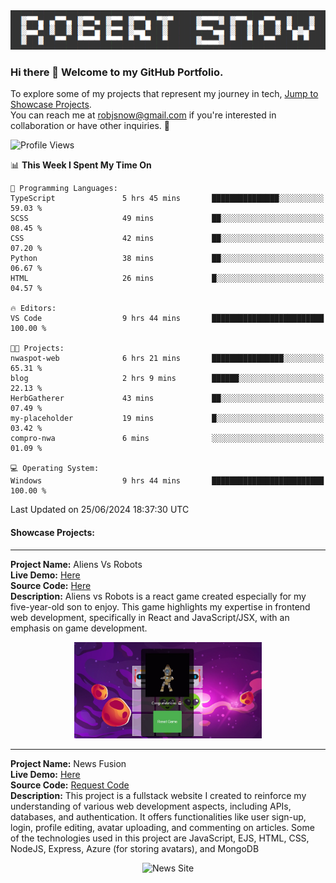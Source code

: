 <img alt="myname" src="assets/name.png" />

### Hi there 👋 Welcome to my GitHub Portfolio.
To explore some of my projects that represent my journey in tech, [Jump to Showcase Projects](#showcase-projects).  
You can reach me at robjsnow@gmail.com if you're interested in collaboration or have other inquiries.  :briefcase:



<!--START_SECTION:waka-->
![Profile Views](http://img.shields.io/badge/Profile%20Views-14-blue)

📊 **This Week I Spent My Time On** 

```text
💬 Programming Languages: 
TypeScript               5 hrs 45 mins       ███████████████░░░░░░░░░░   59.03 % 
SCSS                     49 mins             ██░░░░░░░░░░░░░░░░░░░░░░░   08.45 % 
CSS                      42 mins             ██░░░░░░░░░░░░░░░░░░░░░░░   07.20 % 
Python                   38 mins             ██░░░░░░░░░░░░░░░░░░░░░░░   06.67 % 
HTML                     26 mins             █░░░░░░░░░░░░░░░░░░░░░░░░   04.57 % 

🔥 Editors: 
VS Code                  9 hrs 44 mins       █████████████████████████   100.00 % 

🐱‍💻 Projects: 
nwaspot-web              6 hrs 21 mins       ████████████████░░░░░░░░░   65.31 % 
blog                     2 hrs 9 mins        ██████░░░░░░░░░░░░░░░░░░░   22.13 % 
HerbGatherer             43 mins             ██░░░░░░░░░░░░░░░░░░░░░░░   07.49 % 
my-placeholder           19 mins             █░░░░░░░░░░░░░░░░░░░░░░░░   03.42 % 
compro-nwa               6 mins              ░░░░░░░░░░░░░░░░░░░░░░░░░   01.09 % 

💻 Operating System: 
Windows                  9 hrs 44 mins       █████████████████████████   100.00 % 
```


 Last Updated on 25/06/2024 18:37:30 UTC
<!--END_SECTION:waka-->

<!--
**robjsnow/robjsnow** is a ✨ _special_ ✨ repository because its `README.md` (this file) appears on your GitHub profile.

Here are some ideas to get you started:

- 🔭 I’m currently working on ...
- 🌱 I’m currently learning ...
- 👯 I’m looking to collaborate on ...
- 🤔 I’m looking for help with ...
- 💬 Ask me about ...
- 📫 How to reach me: ...
- 😄 Pronouns: ...
- ⚡ Fun fact: ...
-->

#### Showcase Projects:

---

**Project Name:** Aliens Vs Robots  
**Live Demo:** [Here](https://yellow-water-02e94ce10.4.azurestaticapps.net/)  
**Source Code:** [Here](https://github.com/robjsnow/avr/)  
**Description:** Aliens vs Robots is a react game created especially for my five-year-old son to enjoy. This game highlights my expertise in frontend web development, specifically in React and JavaScript/JSX, with an emphasis on game development.  
<div align="center"><a href="https://yellow-water-02e94ce10.4.azurestaticapps.net/">
  <img src="https://github.com/robjsnow/avr/blob/main/screenshots/avrSS.jpg?raw=true" alt="Dancing Robot" width="300" />
</a></div>

---
**Project Name:**  News Fusion  
**Live Demo:**  [Here](https://newsfusion-3a88334147f8.herokuapp.com/)  
**Source Code:**  [Request Code](mailto:robjsnow@gmailcom)  
**Description:**  This project is a fullstack website I created to reinforce my understanding of various web development aspects, including APIs, databases, and authentication. It offers functionalities like user sign-up, login, profile editing, avatar uploading, and commenting on articles. Some of the technologies used in this project are JavaScript, EJS, HTML, CSS, NodeJS, Express, Azure (for storing avatars), and MongoDB
<div align="center"<a href="https://yellow-water-02e94ce10.4.azurestaticapps.net/">
  <img src="https://ashy-desert-0dbaf2a10.4.azurestaticapps.net/news1.jpeg" alt="News Site" width="300" />
</a></div>

